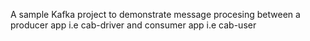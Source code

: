 A sample Kafka project to demonstrate message procesing between a producer app i.e cab-driver and consumer app i.e cab-user
